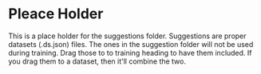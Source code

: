 # Pleace Holder

This is a place holder for the suggestions folder.  Suggestions are proper datasets (.ds.json) files.  The ones in the suggestion folder will not be used during training.  Drag those to to training heading to have them included.  If you drag them to a dataset, then it'll combine the two.
